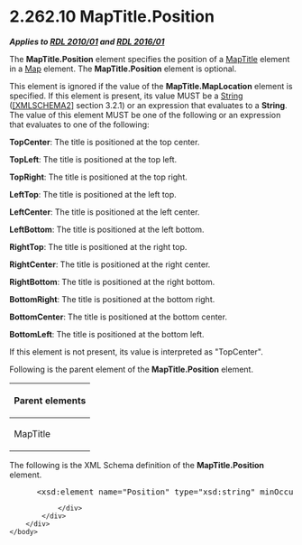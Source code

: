 <html dir="LTR" xmlns:mshelp="http://msdn.microsoft.com/mshelp" xmlns:ddue="http://ddue.schemas.microsoft.com/authoring/2003/5" xmlns:xlink="http://www.w3.org/1999/xlink" xmlns:tool="http://www.microsoft.com/tooltip">
    <head>
        <meta http-equiv="Content-Type" content="text/html; CHARSET=utf-8"></meta>
        <meta name="save" content="history"></meta>
        <title>2.262.10 MapTitle.Position</title>
        <xml>
            <mshelp:toctitle title="2.262.10 MapTitle.Position"></mshelp:toctitle>
            <mshelp:rltitle title="[MS-RDL]: MapTitle.Position"></mshelp:rltitle>
            <mshelp:keyword index="A" term="024ed767-0d6b-4b99-a641-9600624ef5e4"></mshelp:keyword>
            <mshelp:attr name="DCSext.ContentType" value="open specification"></mshelp:attr>
            <mshelp:attr name="AssetID" value="024ed767-0d6b-4b99-a641-9600624ef5e4"></mshelp:attr>
            <mshelp:attr name="TopicType" value="kbRef"></mshelp:attr>
            <mshelp:attr name="DCSext.Title" value="[MS-RDL]: MapTitle.Position" />
        </xml>
    </head>
    <body>
        <div id="header">
            <h1 class="heading">2.262.10 MapTitle.Position</h1>
        </div>
        <div id="mainSection">
            <div id="mainBody">
                <div id="allHistory" class="saveHistory"></div>
                <div id="sectionSection0" class="section" name="collapseableSection">
                    

<p><b><i>Applies to </i></b><a href="3428e690-a348-4ec7-8a6a-8efb42d2cdee.htm"><b><i>RDL 2010/01</i></b></a><b><i>
and </i></b><a href="52ce3983-2bfc-4e72-9359-42aaf5fe4509.htm"><b><i>RDL 2016/01</i></b></a></p>

<p>The <b>MapTitle.Position</b> element specifies the position
of a <a href="9b8a7ec3-44b5-46d8-bdca-cb99308fa1f9.htm">MapTitle</a> element
in a <a href="fd166dd8-6772-4507-b3f6-50a2b7cfd6ac.htm">Map</a> element. The <b>MapTitle.Position</b>
element is optional. </p>

<p>This element is ignored if the value of the <b>MapTitle.MapLocation</b>
element is specified. If this element is present, its value MUST be a <a href="1ed81ef3-a683-45e3-aaad-bd2bbe71bc3d.htm">String</a> (<a href="https://go.microsoft.com/fwlink/?LinkId=90610">[XMLSCHEMA2]</a> section
3.2.1) or an expression that evaluates to a <b>String</b>. The value of this
element MUST be one of the following or an expression that evaluates to one of
the following:</p>

<p><b>TopCenter</b>: The title is positioned at the top
center.</p>

<p><b>TopLeft</b>: The title is positioned at the top
left.</p>

<p><b>TopRight</b>: The title is positioned at the top
right.</p>

<p><b>LeftTop</b>: The title is positioned at the left
top.</p>

<p><b>LeftCenter</b>: The title is positioned at the
left center.</p>

<p><b>LeftBottom</b>: The title is positioned at the
left bottom.</p>

<p><b>RightTop</b>: The title is positioned at the right
top.</p>

<p><b>RightCenter</b>: The title is positioned at the
right center.</p>

<p><b>RightBottom</b>: The title is positioned at the
right bottom.</p>

<p><b>BottomRight</b>: The title is positioned at the
bottom right.</p>

<p><b>BottomCenter</b>: The title is positioned at the
bottom center.</p>

<p><b>BottomLeft</b>: The title is positioned at the
bottom left.</p>

<p>If this element is not present, its value is interpreted as
&quot;TopCenter&quot;.</p>

<p>Following is the parent element of the <b>MapTitle.Position</b>
element.</p>

<table>
 <thead>
  <tr>
   <th>
   <p>Parent elements</p>
   </th>
  </tr>
 </thead>
 <tr>
  <td>
  <p>MapTitle</p>
  </td>
 </tr>
</table>

<p>The following is the XML Schema definition of the <b>MapTitle.Position</b>
element.           </p>

<dl>
<dd>
<div><pre> &lt;xsd:element name=&quot;Position&quot; type=&quot;xsd:string&quot; minOccurs=&quot;0&quot; /&gt;
</pre></div>
</dd></dl>


                </div>
            </div>
        </div>
    </body>
</html>
